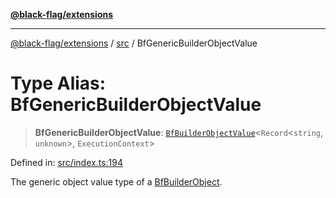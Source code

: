 [**@black-flag/extensions**](../../README.md)

***

[@black-flag/extensions](../../README.md) / [src](../README.md) / BfGenericBuilderObjectValue

# Type Alias: BfGenericBuilderObjectValue

> **BfGenericBuilderObjectValue**: [`BfBuilderObjectValue`](BfBuilderObjectValue.md)\<`Record`\<`string`, `unknown`\>, `ExecutionContext`\>

Defined in: [src/index.ts:194](https://github.com/Xunnamius/black-flag-extensions/blob/a33a5cac259d02354ae51b73a38791b29225ca19/src/index.ts#L194)

The generic object value type of a [BfBuilderObject](BfBuilderObject.md).
